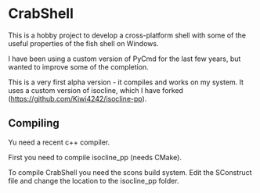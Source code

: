 # CrabShell

This is a hobby project to develop a cross-platform shell with some of the useful properties of the fish shell on Windows.

I have been using a custom version of PyCmd for the last few years, but wanted to improve some of the completion.

This is a very first alpha version - it compiles and works on my system. It uses a custom version of isocline, which I have forked (https://github.com/Kiwi4242/isocline-pp).

## Compiling

Yu need a recent c++ compiler.

First you need to compile isocline_pp (needs CMake).

To compile CrabShell you need the scons build system. Edit the SConstruct file and change the location to the isocline_pp folder. 
